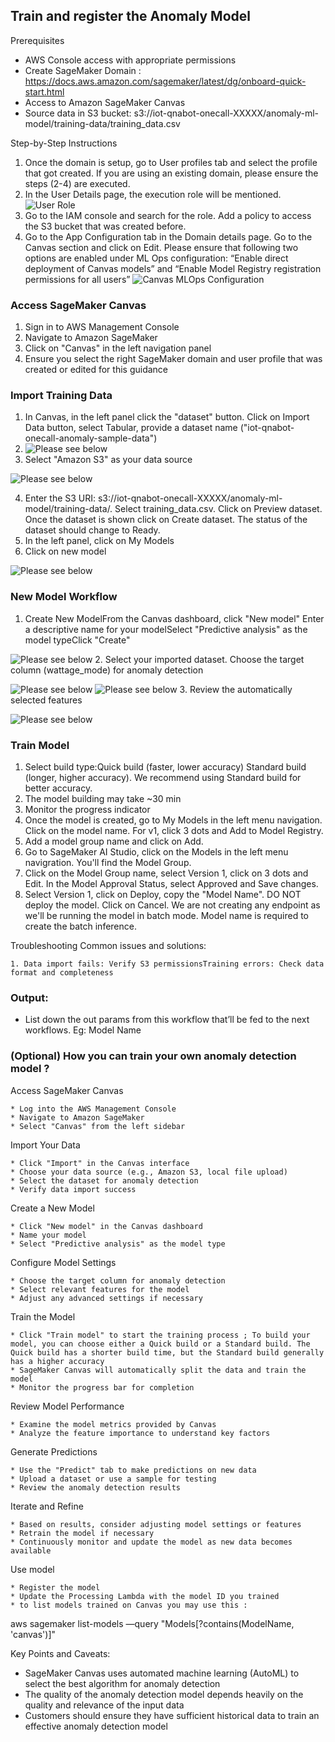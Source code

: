 ## Train and register the Anomaly Model

Prerequisites

- AWS Console access with appropriate permissions
- Create SageMaker Domain : https://docs.aws.amazon.com/sagemaker/latest/dg/onboard-quick-start.html
- Access to Amazon SageMaker Canvas
- Source data in S3 bucket: s3://iot-qnabot-onecall-XXXXX/anomaly-ml-model/training-data/training_data.csv

Step-by-Step Instructions

1. Once the domain is setup, go to User profiles tab and select the profile that got created. If you are using an existing domain, please ensure the steps (2-4) are executed.
2. In the User Details page, the execution role will be mentioned.
   ![User Role](/assets/images/SM_UserProfileRole.png)
3. Go to the IAM console and search for the role. Add a policy to access the S3 bucket that was created before.
4. Go to the App Configuration tab in the Domain details page. Go to the Canvas section and click on Edit. Please ensure that following two options are enabled under ML Ops configuration: “Enable direct deployment of Canvas models” and “Enable Model Registry registration permissions for all users”
   ![Canvas MLOps Configuration](/assets/images/Canvas_MLOpsConfiguration.png)

### Access SageMaker Canvas

1. Sign in to AWS Management Console
2. Navigate to Amazon SageMaker
3. Click on "Canvas" in the left navigation panel
4. Ensure you select the right SageMaker domain and user profile that was created or edited for this guidance

### Import Training Data

1. In Canvas, in the left panel click the "dataset" button. Click on Import Data button, select Tabular, provide a dataset name ("iot-qnabot-onecall-anomaly-sample-data")
2. ![Please see below](../assets/images/anomaly1.png)
3. Select "Amazon S3" as your data source

![Please see below](../assets/images/anomaly2.png)

4. Enter the S3 URI: s3://iot-qnabot-onecall-XXXXX/anomaly-ml-model/training-data/. Select training_data.csv. Click on Preview dataset. Once the dataset is shown click on Create dataset. The status of the dataset should change to Ready.
5. In the left panel, click on My Models
6. Click on new model

![Please see below](../assets/images/anomaly3.png)

### New Model Workflow

1. Create New ModelFrom the Canvas dashboard, click "New model" Enter a descriptive name for your modelSelect "Predictive analysis" as the model typeClick "Create"

![Please see below](../assets/images/anomaly4.png) 2. Select your imported dataset. Choose the target column (wattage_mode) for anomaly detection

![Please see below](../assets/images/anomaly5.png)
![Please see below](../assets/images/anomaly6.png) 3. Review the automatically selected features

![Please see below](../assets/images/anomaly7.png)

### Train Model

1. Select build type:Quick build (faster, lower accuracy) Standard build (longer, higher accuracy). We recommend using Standard build for better accuracy.
2. The model building may take ~30 min
3. Monitor the progress indicator
4. Once the model is created, go to My Models in the left menu navigation. Click on the model name. For v1, click 3 dots and Add to Model Registry.
5. Add a model group name and click on Add.
6. Go to SageMaker AI Studio, click on the Models in the left menu navigration. You'll find the Model Group.
7. Click on the Model Group name, select Version 1, click on 3 dots and Edit. In the Model Approval Status, select Approved and Save changes.
8. Select Version 1, click on Deploy, copy the "Model Name". DO NOT deploy the model. Click on Cancel. We are not creating any endpoint as we'll be running the model in batch mode. Model name is required to create the batch inference.

Troubleshooting Common issues and solutions:

    1. Data import fails: Verify S3 permissionsTraining errors: Check data format and completeness

### Output:

- List down the out params from this workflow that’ll be fed to the next workflows. Eg: Model Name

### (Optional) How you can train your own anomaly detection model ?

Access SageMaker Canvas

    * Log into the AWS Management Console
    * Navigate to Amazon SageMaker
    * Select "Canvas" from the left sidebar

Import Your Data

    * Click "Import" in the Canvas interface
    * Choose your data source (e.g., Amazon S3, local file upload)
    * Select the dataset for anomaly detection
    * Verify data import success

Create a New Model

    * Click "New model" in the Canvas dashboard
    * Name your model
    * Select "Predictive analysis" as the model type

Configure Model Settings

    * Choose the target column for anomaly detection
    * Select relevant features for the model
    * Adjust any advanced settings if necessary

Train the Model

    * Click "Train model" to start the training process ; To build your model, you can choose either a Quick build or a Standard build. The Quick build has a shorter build time, but the Standard build generally has a higher accuracy
    * SageMaker Canvas will automatically split the data and train the model
    * Monitor the progress bar for completion

Review Model Performance

    * Examine the model metrics provided by Canvas
    * Analyze the feature importance to understand key factors

Generate Predictions

    * Use the "Predict" tab to make predictions on new data
    * Upload a dataset or use a sample for testing
    * Review the anomaly detection results

Iterate and Refine

    * Based on results, consider adjusting model settings or features
    * Retrain the model if necessary
    * Continuously monitor and update the model as new data becomes available

Use model

    * Register the model
    * Update the Processing Lambda with the model ID you trained
    * to list models trained on Canvas you may use this :

aws sagemaker list-models —query "Models[?contains(ModelName, 'canvas')]"

Key Points and Caveats:

- SageMaker Canvas uses automated machine learning (AutoML) to select the best algorithm for anomaly detection
- The quality of the anomaly detection model depends heavily on the quality and relevance of the input data
- Customers should ensure they have sufficient historical data to train an effective anomaly detection model
